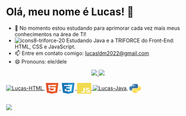 # Olá, meu nome é Lucas! 👋

- 🔭 No momento estou estudando para aprimorar cada vez mais meus conhecimentos na área de TI!
- ![icons8-triforce-20](https://user-images.githubusercontent.com/109696278/209585358-2b02a4e5-eb9a-4c6f-8e7f-32e4a4eb950d.png)
 Estudando Java e a TRIFORCE do Front-End: HTML, CSS e JavaScript.
- 📫 Entre em contato comigo: lucasldm2022@gmail.com
- 😄 Pronouns: ele/dele


<div align="center">
  <a href="https://github.com/lucasLDM">
  <img height="180em" src="https://github-readme-stats.vercel.app/api?username=LucasLDM&show_icons=true&theme=github_dark&include_all_commits=true&count_private=true"/>
  <img height="180em" src="https://github-readme-stats.vercel.app/api/top-langs/?username=LucasLDM&layout=compact&langs_count=7&theme=github_dark"/>
</div>

<div style="display: inline_block"><br>    
  <img align="center" alt="Lucas-HTML" height="30" width="40" src="https://cdn.jsdelivr.net/gh/devicons/devicon/icons/php/php-original.svg">
  <img align="center" alt="Lucas-HTML" height="30" width="40" src="https://raw.githubusercontent.com/devicons/devicon/master/icons/html5/html5-original.svg">
  <img align="center" alt="Lucas-CSS" height="30" width="40" src="https://raw.githubusercontent.com/devicons/devicon/master/icons/css3/css3-original.svg">
  <img align="center" alt="Lucas-Js" height="30" width="40" src="https://raw.githubusercontent.com/devicons/devicon/master/icons/javascript/javascript-plain.svg">
  <img align="center" alt="Lucas-Java" height="30" width="40" src="https://cdn.jsdelivr.net/gh/devicons/devicon/icons/java/java-original.svg">
  <img align="center" alt="Lucas-Python" height="30" width="40" src="https://raw.githubusercontent.com/devicons/devicon/master/icons/python/python-original.svg">
</div>

##

<div>
  <a href="mailto:lucasldm2022@gmail.com" target="_blank"><img src="https://img.shields.io/badge/Gmail-D14836?style=for-the-badge&logo=gmail&logoColor=white" target="_blank"></a>
  
</div>


